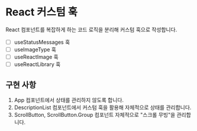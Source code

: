 # React 커스텀 훅

React 컴포넌트를 복잡하게 하는 코드 로직을 분리해 커스텀 훅으로 작성합니다.

- [ ] useStatusMessages 훅
- [ ] useImageType 훅
- [ ] useReactImage 훅
- [ ] useReactLibrary 훅

## 구현 사항

1. App 컴포넌트에서 상태를 관리하지 않도록 합니다.
1. DescriptionList 컴포넌트에서 커스텀 훅을 활용해 자체적으로 상태를 관리합니다.
1. ScrollButton, ScrollButton.Group 컴포넌트 자체적으로 "스크롤 무빙"을 관리합니다.
